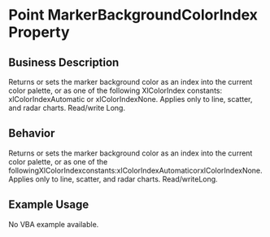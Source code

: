 # Point MarkerBackgroundColorIndex Property

## Business Description
Returns or sets the marker background color as an index into the current color palette, or as one of the following XlColorIndex constants: xlColorIndexAutomatic or xlColorIndexNone. Applies only to line, scatter, and radar charts. Read/write Long.

## Behavior
Returns or sets the marker background color as an index into the current color palette, or as one of the followingXlColorIndexconstants:xlColorIndexAutomaticorxlColorIndexNone. Applies only to line, scatter, and radar charts. Read/writeLong.

## Example Usage
No VBA example available.